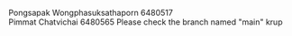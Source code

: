 Pongsapak Wongphasuksathaporn 6480517  
Pimmat Chatvichai 6480565
Please check the branch named "main" krup
